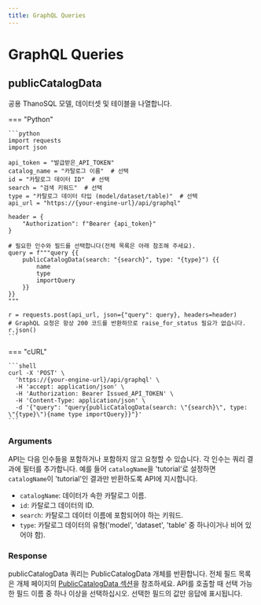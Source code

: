 ```yaml
---
title: GraphQL Queries
---
```


# **GraphQL Queries**


## __publicCatalogData__

공용 ThanoSQL 모델, 데이터셋 및 테이블을 나열합니다.

=== "Python"

    ```python 
    import requests
    import json

    api_token = "발급받은_API_TOKEN"
    catalog_name = "카탈로그 이름"  # 선택
    id = "카탈로그 데이터 ID"  # 선택
    search = "검색 키워드"  # 선택
    type = "카탈로그 데이터 타입 (model/dataset/table)"  # 선택
    api_url = "https://{your-engine-url}/api/graphql"

    header = {
        "Authorization": f"Bearer {api_token}"
    }

    # 필요한 인수와 필드를 선택합니다(전체 목록은 아래 참조해 주세요).
    query = f"""query {{
        publicCatalogData(search: "{search}", type: "{type}") {{
            name
            type
            importQuery
        }}
    }}
    """

    r = requests.post(api_url, json={"query": query}, headers=header)
    # GraphQL 요청은 항상 200 코드를 반환하므로 raise_for_status 필요가 없습니다.
    r.json()
    ```

=== "cURL"

    ```shell
    curl -X 'POST' \
      'https://{your-engine-url}/api/graphql' \
      -H 'accept: application/json' \
      -H 'Authorization: Bearer Issued_API_TOKEN' \
      -H 'Content-Type: application/json' \
      -d '{"query": "query{publicCatalogData(search: \"{search}\", type: \"{type}\"){name type importQuery}}"}'
    ```

### __Arguments__

API는 다음 인수들을 포함하거나 포함하지 않고 요청할 수 있습니다. 각 인수는 쿼리 결과에 필터를 추가합니다. 예를 들어 `catalogName`을 'tutorial'로 설정하면 `catalogName`이 'tutorial'인 결과만 반환하도록 API에 지시합니다.

- `catalogName`: 데이터가 속한 카탈로그 이름.
- `id`: 카탈로그 데이터의 ID.
- `search`: 카탈로그 데이터 이름에 포함되어야 하는 키워드.
- `type`: 카탈로그 데이터의 유형('model', 'dataset', 'table' 중 하나이거나 비어 있어야 함).

### __Response__

publicCatalogData 쿼리는 PublicCatalogData 개체를 반환합니다. 전체 필드 목록은 개체 페이지의 [PublicCatalogData 섹션](../graphql_api_objects/#publiccatalogdata)을 참조하세요. API를 호출할 때 선택 가능한 필드 이름 중 하나 이상을 선택하십시오. 선택한 필드의 값만 응답에 표시됩니다.
